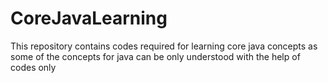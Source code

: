 # CoreJavaLearning
This repository contains codes required for learning core java concepts as some of the concepts for java can be only understood with the help of codes only
